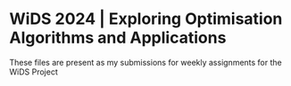 # WiDS 2024 | Exploring Optimisation Algorithms and Applications

These files are present as my submissions for weekly assignments for the WiDS Project
